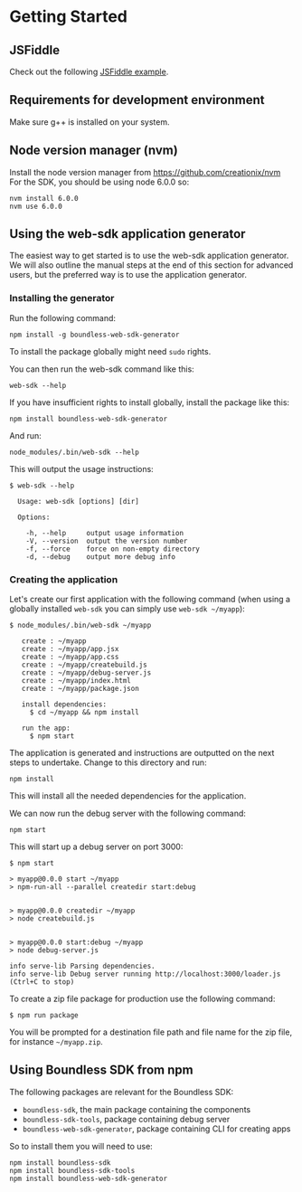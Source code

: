 # Getting Started

## JSFiddle
Check out the following [JSFiddle example](https://jsfiddle.net/bartvde/4uwjvcej/).

## Requirements for development environment
Make sure g++ is installed on your system.

## Node version manager (nvm)
Install the node version manager from https://github.com/creationix/nvm
For the SDK, you should be using node 6.0.0 so:

```
nvm install 6.0.0
nvm use 6.0.0
```

## Using the web-sdk application generator
The easiest way to get started is to use the web-sdk application generator. We will also outline the manual steps at the end of this section for advanced users, but the preferred way is to use the application generator.


### Installing the generator
Run the following command:

```
npm install -g boundless-web-sdk-generator
```

To install the package globally might need ```sudo``` rights.

You can then run the web-sdk command like this:

```
web-sdk --help
```

If you have insufficient rights to install globally, install the package like this:

```
npm install boundless-web-sdk-generator
```

And run:

```
node_modules/.bin/web-sdk --help
```

This will output the usage instructions:

```
$ web-sdk --help

  Usage: web-sdk [options] [dir]

  Options:

    -h, --help     output usage information
    -V, --version  output the version number
    -f, --force    force on non-empty directory
    -d, --debug    output more debug info
```

### Creating the application
Let's create our first application with the following command (when using a globally installed ```web-sdk``` you can simply use ```web-sdk ~/myapp```):

```
$ node_modules/.bin/web-sdk ~/myapp

   create : ~/myapp
   create : ~/myapp/app.jsx
   create : ~/myapp/app.css
   create : ~/myapp/createbuild.js
   create : ~/myapp/debug-server.js
   create : ~/myapp/index.html
   create : ~/myapp/package.json

   install dependencies:
     $ cd ~/myapp && npm install

   run the app:
     $ npm start
```

The application is generated and instructions are outputted on the next steps to undertake. Change to this directory and run:

```
npm install
```

This will install all the needed dependencies for the application.

We can now run the debug server with the following command:

```
npm start
```

This will start up a debug server on port 3000:

```
$ npm start

> myapp@0.0.0 start ~/myapp
> npm-run-all --parallel createdir start:debug


> myapp@0.0.0 createdir ~/myapp
> node createbuild.js


> myapp@0.0.0 start:debug ~/myapp
> node debug-server.js

info serve-lib Parsing dependencies.
info serve-lib Debug server running http://localhost:3000/loader.js (Ctrl+C to stop)
```

To create a zip file package for production use the following command:

```
$ npm run package
```

You will be prompted for a destination file path and file name for the zip file, for instance ```~/myapp.zip```.

## Using Boundless SDK from npm
The following packages are relevant for the Boundless SDK:

* ```boundless-sdk```, the main package containing the components 
* ```boundless-sdk-tools```, package containing debug server
* ```boundless-web-sdk-generator```, package containing CLI for creating apps

So to install them you will need to use:

```
npm install boundless-sdk
npm install boundless-sdk-tools
npm install boundless-web-sdk-generator
```
